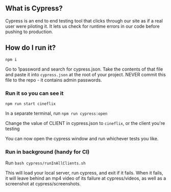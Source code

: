 ## What is Cypress?

Cypress is an end to end testing tool that clicks through our site as if a real user were piloting it. It lets us check for runtime errors in our code before pushing to production.

## How do I run it?

`npm i`

Go to 1password and search for cypress.json. Take the contents of that file and paste it into `cypress.json` at the root of your project. NEVER commit this file to the repo - it contains admin passwords.

### Run it so you can see it

`npm run start cineflix`

In a separate terminal, run `npm run cypress:open`

Change the value of CLIENT in cypress.json to `cineflix`, or the client you're testing

You can now open the cypress window and run whichever tests you like.

### Run in background (handy for CI)

Run `bash cypress/runInAllClients.sh`

This will load your local server, run cypress, and exit if it fails. When it fails, it will leave behind an mp4 video of its failure at cypress/videos, as well as a screenshot at cypress/screenshots.
